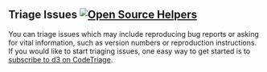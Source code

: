 ## Triage Issues [![Open Source Helpers](https://www.codetriage.com/d3/d3/badges/users.svg)](https://www.codetriage.com/d3/d3)

You can triage issues which may include reproducing bug reports or asking for vital information, such as version numbers or reproduction instructions. If you would like to start triaging issues, one easy way to get started is to [subscribe to d3 on CodeTriage](https://www.codetriage.com/d3/d3).
